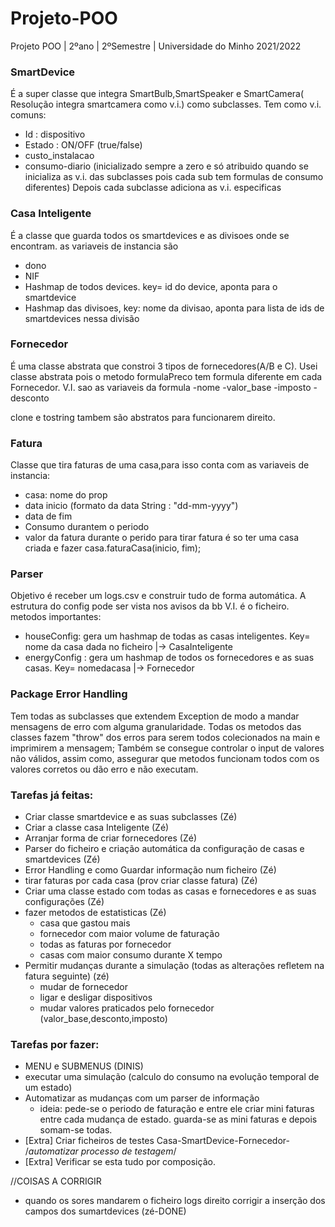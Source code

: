 # Projeto-POO
Projeto POO | 2ºano | 2ºSemestre | Universidade do Minho 2021/2022

 
### SmartDevice
É a super classe que integra SmartBulb,SmartSpeaker e SmartCamera( Resolução integra smartcamera como v.i.) como subclasses.
Tem como v.i. comuns:
- Id : dispositivo
- Estado : ON/OFF (true/false)
- custo_instalacao
- consumo-diario (inicializado sempre a zero e só atribuido quando se inicializa as v.i. das subclasses pois cada sub tem formulas de consumo diferentes)
Depois cada subclasse adiciona as v.i. especificas


### Casa Inteligente
É a classe que guarda todos os smartdevices e as divisoes onde se encontram. as variaveis de instancia são
- dono
- NIF
- Hashmap de todos devices. key= id do device, aponta para o smartdevice
- Hashmap das divisoes, key: nome da divisao, aponta para lista de ids de smartdevices nessa divisão

### Fornecedor 
É uma classe abstrata que constroi 3 tipos de fornecedores(A/B e C). Usei classe abstrata pois o metodo formulaPreco tem formula diferente em cada Fornecedor.
V.I. sao as variaveis da formula
-nome
-valor_base
-imposto
-desconto

clone e tostring tambem são abstratos para funcionarem direito.

### Fatura 
Classe que tira faturas de uma casa,para isso conta com as variaveis de instancia:
- casa: nome do prop
- data inicio (formato da data String : "dd-mm-yyyy")
- data de fim
- Consumo durantem o periodo
- valor da fatura durante o perido
para tirar fatura é so ter uma casa criada e fazer casa.faturaCasa(inicio, fim);


### Parser
Objetivo é receber um logs.csv e construir tudo de forma automática. A estrutura do config pode ser vista nos avisos da bb
V.I. é o ficheiro.
metodos importantes:
 - houseConfig: gera um hashmap de todas as casas inteligentes. Key= nome da casa dada no ficheiro |-> CasaInteligente
 - energyConfig : gera um hashmap de todos os fornecedores e as suas casas. Key= nomedacasa |->  Fornecedor

### Package Error Handling 
Tem todas as subclasses que extendem Exception de modo a mandar mensagens de erro com alguma granularidade.
Todas os metodos das classes fazem "throw" dos erros para serem todos colecionados na main e imprimirem a mensagem;
Também se consegue controlar o input de valores não válidos, assim como, assegurar que metodos funcionam todos com os valores corretos ou dão erro e não executam. 


### Tarefas já feitas:
- Criar classe smartdevice e as suas subclasses (Zé)
- Criar a classe casa Inteligente (Zé)
- Arranjar forma de criar fornecedores (Zé)
- Parser do ficheiro e criação automática da configuração de casas e smartdevices (Zé)
- Error Handling e como Guardar informação num ficheiro (Zé)
- tirar faturas por cada casa (prov criar classe fatura) (Zé)
- Criar uma classe estado com todas as casas e fornecedores e as suas configurações (Zé)
- fazer metodos de estatisticas (Zé)
  - casa que gastou mais
  - fornecedor com maior volume de faturação
  - todas as faturas por fornecedor
  - casas com maior consumo durante X tempo
- Permitir mudanças durante a simulação (todas as alterações refletem na fatura seguinte) (zé)
  - mudar de fornecedor
  - ligar e desligar dispositivos
  - mudar valores praticados pelo fornecedor (valor_base,desconto,imposto)
 
### Tarefas por fazer:
- MENU e SUBMENUS (DINIS)
- executar uma simulação (calculo do consumo na evolução temporal de um estado)
- Automatizar as mudanças com um parser de informação
  - ideia: pede-se o periodo de faturação e entre ele criar mini faturas entre cada mudança de estado. guarda-se as mini faturas e depois somam-se todas.
- [Extra] Criar ficheiros de testes Casa-SmartDevice-Fornecedor- /*automatizar processo de testagem*/
- [Extra] Verificar se esta tudo por composição. 

//COISAS A CORRIGIR
- quando os sores mandarem o ficheiro logs direito corrigir a inserção dos campos dos sumartdevices (zé-DONE)
